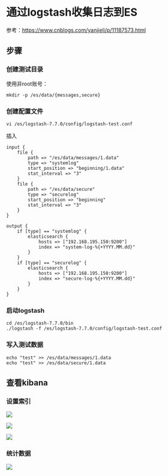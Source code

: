 # 通过logstash收集日志到ES


参考：https://www.cnblogs.com/yanjieli/p/11187573.html

## 步骤


### 创建测试目录

使用非root账号：

	mkdir -p /es/data/{messages,secure}
       

### 创建配置文件

	vi /es/logstash-7.7.0/config/logstash-test.conf

插入

	input {
	    file {
	        path => "/es/data/messages/1.data"
	        type => "systemlog"
	        start_position => "beginning/1.data"
	        stat_interval => "3"
	    }
	    file {
	        path => "/es/data/secure"
	        type => "securelog"
	        start_position => "beginning"
	        stat_interval => "3"
	    }
	}
	
	output {
	    if [type] == "systemlog" { 
	        elasticsearch {
	            hosts => ["192.168.195.150:9200"]
	            index => "system-log-%{+YYYY.MM.dd}"
	        }
	    }
	    if [type] == "securelog" { 
	        elasticsearch {
	            hosts => ["192.168.195.150:9200"]
	            index => "secure-log-%{+YYYY.MM.dd}"
	        }
	    }
	}


### 启动logstash

	cd /es/logstash-7.7.0/bin
	./logstash -f /es/logstash-7.7.0/config/logstash-test.conf

### 写入测试数据

	echo "test" >> /es/data/messages/1.data 
	echo "test" >> /es/data/secure/1.data 





## 查看kibana

### 设置索引

![](../Images/2.png)

![](../Images/3.png)

![](../Images/4.png)

### 统计数据

![](../Images/5.png)